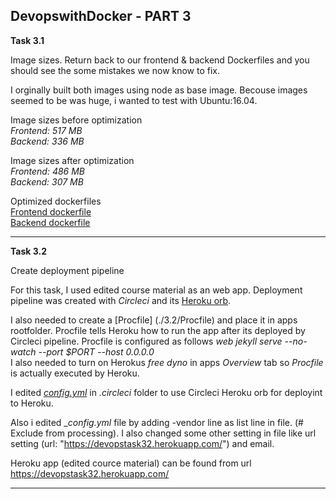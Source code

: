 ## DevopswithDocker - PART 3

**Task 3.1**

Image sizes. Return back to our frontend & backend Dockerfiles and you should see the some mistakes we now know to fix.

I orginally built both images using node as base image. Becouse images seemed to be was huge, i wanted to test with Ubuntu:16.04.  

Image sizes before optimization  
_Frontend: 517 MB_  
_Backend:  336 MB_  

Image sizes after optimization  
_Frontend: 486 MB_  
_Backend:  307 MB_  


Optimized dockerfiles  
[Frontend dockerfile](./3.1/frontend/dockerfile)  
[Backend dockerfile](./3.1/backend/dockerfile)

____________________________________

**Task 3.2**  

Create deployment pipeline

For this task, I used edited course material as an web app. Deployment pipeline was created with _Circleci_ and its [Heroku orb](https://circleci.com/orbs/registry/orb/circleci/heroku).  

I also needed to create a [Procfile] (./3.2/Procfile) and place it in apps rootfolder. Procfile tells Heroku how to run the app after its deployed by Circleci pipeline. Procfile is configured as follows _web
jekyll serve --no-watch --port $PORT --host 0.0.0.0_  
I also needed to turn on Herokus _free dyno_ in apps _Overview_ tab so _Procfile_ is actually executed by Heroku.  

I edited [_config.yml_](./3.2/config.yml) in _.circleci_ folder to use Circleci Heroku orb for deployint to Heroku.  

Also i edited \__config.yml_ file by adding -vendor line as list line in file. (# Exclude from processing). I also changed some other setting in file like url setting (url: "https://devopstask32.herokuapp.com/") and email.

Heroku app (edited cource material) can be found from url
https://devopstask32.herokuapp.com/

   

____________________________________






